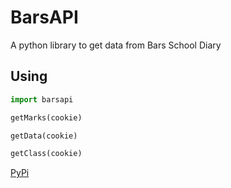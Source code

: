 # BarsAPI
A python library to get data from Bars School Diary

## Using

```py
import barsapi
```

```py
getMarks(cookie)
```

```py
getData(cookie)
```

```py
getClass(cookie)
```

[PyPi](https://pypi.org/project/aiofilters/)